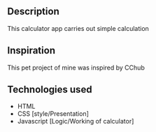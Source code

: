 ## Description
This calculator app carries out simple calculation

## Inspiration
This pet project of mine was inspired by CChub

## Technologies used
- HTML
- CSS [style/Presentation]
- Javascript [Logic/Working of calculator]
